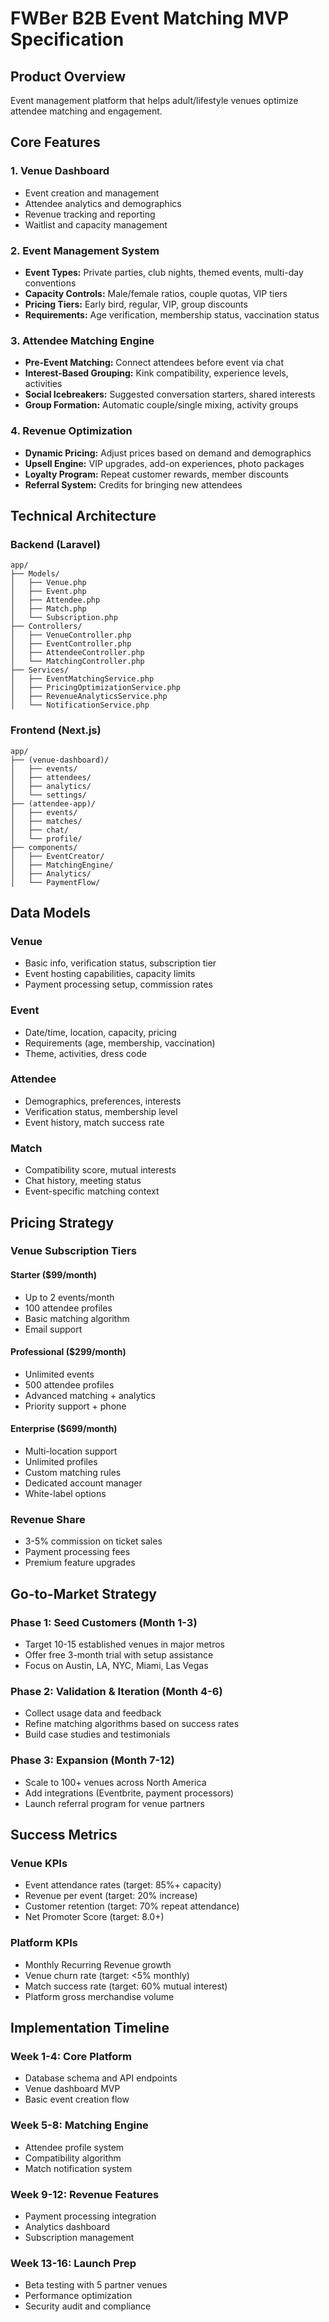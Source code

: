 # FWBer B2B Event Matching MVP Specification

## Product Overview
Event management platform that helps adult/lifestyle venues optimize attendee matching and engagement.

## Core Features

### 1. Venue Dashboard
- Event creation and management
- Attendee analytics and demographics
- Revenue tracking and reporting
- Waitlist and capacity management

### 2. Event Management System
- **Event Types:** Private parties, club nights, themed events, multi-day conventions
- **Capacity Controls:** Male/female ratios, couple quotas, VIP tiers
- **Pricing Tiers:** Early bird, regular, VIP, group discounts
- **Requirements:** Age verification, membership status, vaccination status

### 3. Attendee Matching Engine
- **Pre-Event Matching:** Connect attendees before event via chat
- **Interest-Based Grouping:** Kink compatibility, experience levels, activities
- **Social Icebreakers:** Suggested conversation starters, shared interests
- **Group Formation:** Automatic couple/single mixing, activity groups

### 4. Revenue Optimization
- **Dynamic Pricing:** Adjust prices based on demand and demographics
- **Upsell Engine:** VIP upgrades, add-on experiences, photo packages
- **Loyalty Program:** Repeat customer rewards, member discounts
- **Referral System:** Credits for bringing new attendees

## Technical Architecture

### Backend (Laravel)
```
app/
├── Models/
│   ├── Venue.php
│   ├── Event.php
│   ├── Attendee.php
│   ├── Match.php
│   └── Subscription.php
├── Controllers/
│   ├── VenueController.php
│   ├── EventController.php
│   ├── AttendeeController.php
│   └── MatchingController.php
├── Services/
│   ├── EventMatchingService.php
│   ├── PricingOptimizationService.php
│   ├── RevenueAnalyticsService.php
│   └── NotificationService.php
```

### Frontend (Next.js)
```
app/
├── (venue-dashboard)/
│   ├── events/
│   ├── attendees/
│   ├── analytics/
│   └── settings/
├── (attendee-app)/
│   ├── events/
│   ├── matches/
│   ├── chat/
│   └── profile/
├── components/
│   ├── EventCreator/
│   ├── MatchingEngine/
│   ├── Analytics/
│   └── PaymentFlow/
```

## Data Models

### Venue
- Basic info, verification status, subscription tier
- Event hosting capabilities, capacity limits
- Payment processing setup, commission rates

### Event  
- Date/time, location, capacity, pricing
- Requirements (age, membership, vaccination)
- Theme, activities, dress code

### Attendee
- Demographics, preferences, interests
- Verification status, membership level
- Event history, match success rate

### Match
- Compatibility score, mutual interests
- Chat history, meeting status
- Event-specific matching context

## Pricing Strategy

### Venue Subscription Tiers

#### Starter ($99/month)
- Up to 2 events/month
- 100 attendee profiles
- Basic matching algorithm
- Email support

#### Professional ($299/month)  
- Unlimited events
- 500 attendee profiles
- Advanced matching + analytics
- Priority support + phone

#### Enterprise ($699/month)
- Multi-location support
- Unlimited profiles
- Custom matching rules
- Dedicated account manager
- White-label options

### Revenue Share
- 3-5% commission on ticket sales
- Payment processing fees
- Premium feature upgrades

## Go-to-Market Strategy

### Phase 1: Seed Customers (Month 1-3)
- Target 10-15 established venues in major metros
- Offer free 3-month trial with setup assistance
- Focus on Austin, LA, NYC, Miami, Las Vegas

### Phase 2: Validation & Iteration (Month 4-6)
- Collect usage data and feedback
- Refine matching algorithms based on success rates
- Build case studies and testimonials

### Phase 3: Expansion (Month 7-12)
- Scale to 100+ venues across North America
- Add integrations (Eventbrite, payment processors)
- Launch referral program for venue partners

## Success Metrics

### Venue KPIs
- Event attendance rates (target: 85%+ capacity)
- Revenue per event (target: 20% increase)
- Customer retention (target: 70% repeat attendance)
- Net Promoter Score (target: 8.0+)

### Platform KPIs
- Monthly Recurring Revenue growth
- Venue churn rate (target: <5% monthly)
- Match success rate (target: 60% mutual interest)
- Platform gross merchandise volume

## Implementation Timeline

### Week 1-4: Core Platform
- Database schema and API endpoints
- Venue dashboard MVP
- Basic event creation flow

### Week 5-8: Matching Engine  
- Attendee profile system
- Compatibility algorithm
- Match notification system

### Week 9-12: Revenue Features
- Payment processing integration
- Analytics dashboard
- Subscription management

### Week 13-16: Launch Prep
- Beta testing with 5 partner venues
- Performance optimization
- Security audit and compliance